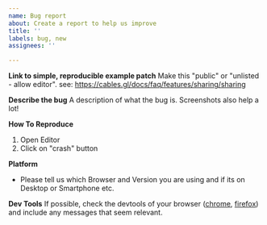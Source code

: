 ```yaml
---
name: Bug report
about: Create a report to help us improve
title: ''
labels: bug, new
assignees: ''

---
```

**Link to simple, reproducible example patch**
Make this "public" or "unlisted - allow editor". see: https://cables.gl/docs/faq/features/sharing/sharing

**Describe the bug**
A description of what the bug is. Screenshots also help a lot!

**How To Reproduce**
1. Open Editor
2. Click on "crash" button

**Platform**
 - Please tell us which Browser and Version you are using and if its on Desktop or Smartphone etc.

**Dev Tools**
If possible, check the devtools of your browser ([chrome](https://developer.chrome.com/docs/devtools?hl=de), [firefox](https://firefox-source-docs.mozilla.org/devtools-user/)) and include any messages that seem relevant.

